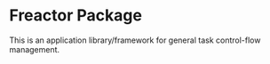 # Freactor Package

This is an application library/framework for general task control-flow management.
